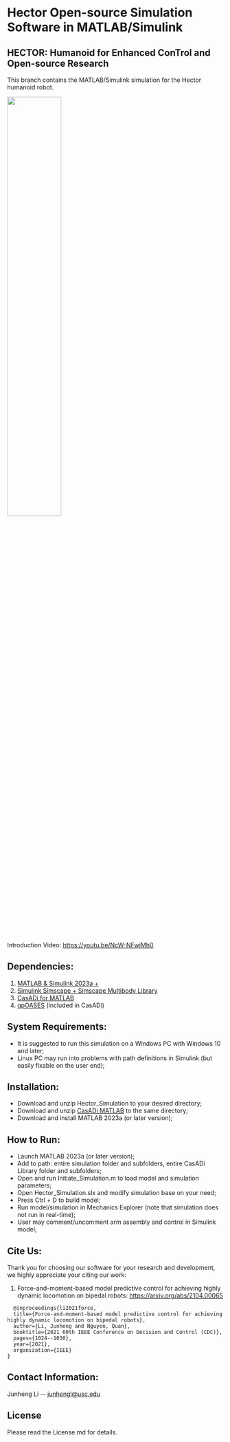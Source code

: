 # Hector Open-source Simulation Software in MATLAB/Simulink

## HECTOR: Humanoid for Enhanced ConTrol and Open-source Research

This branch contains the MATLAB/Simulink simulation for the Hector humanoid robot. 

<img src="https://github.com/DRCL-USC/Hector_Simulation/blob/Matlab_Simulation/STL%20files/Hector_picture.jpg" width=50% height=50%>

Introduction Video: https://youtu.be/NcW-NFwjMh0

## Dependencies:
1. [MATLAB & Simulink 2023a + ](https://www.mathworks.com/?s_tid=gn_logo)
2. [Simulink Simscape + Simscape Multibody Library](https://www.mathworks.com/products/simscape-multibody.html)
3. [CasADi for MATLAB](https://web.casadi.org/)
4. [qpOASES](https://github.com/coin-or/qpOASES) (included in CasADi)

## System Requirements:
+ It is suggested to run this simulation on a Windows PC with Windows 10 and later;
+ Linux PC may run into problems with path definitions in Simulink (but easily fixable on the user end);

## Installation:
+ Download and unzip Hector_Simulation to your desired directory; 
+ Download and unzip [CasADi MATLAB](https://web.casadi.org/get/) to the same directory;
+ Download and install MATLAB 2023a (or later version);

## How to Run:
+ Launch MATLAB 2023a (or later version);
+ Add to path: entire simulation folder and subfolders, entire CasADi Library folder and subfolders;
+ Open and run Initiate_Simulation.m to load model and simulation parameters;
+ Open Hector_Simulation.slx and modify simulation base on your need;
+ Press Ctrl + D to build model;
+ Run model/simulation in Mechanics Explorer (note that simulation does not run in real-time);
+ User may comment/uncomment arm assembly and control in Simulink model;

## Cite Us:
Thank you for choosing our software for your research and development, we highly appreciate your citing our work:

1. Force-and-moment-based model predictive control for achieving highly dynamic locomotion on bipedal robots: https://arxiv.org/abs/2104.00065
``` 
  @inproceedings{li2021force,
  title={Force-and-moment-based model predictive control for achieving highly dynamic locomotion on bipedal robots},
  author={Li, Junheng and Nguyen, Quan},
  booktitle={2021 60th IEEE Conference on Decision and Control (CDC)},
  pages={1024--1030},
  year={2021},
  organization={IEEE}
}
```

## Contact Information:
Junheng Li -- junhengl@usc.edu

## License 
Please read the License.md for details. 

